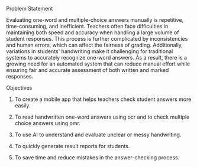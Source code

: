 Problem Statement

Evaluating one-word and multiple-choice answers manually is repetitive, time-consuming, and inefficient. Teachers often face difficulties in maintaining both speed and accuracy when handling a large volume of student responses. This process is further complicated by inconsistencies and human errors, which can affect the fairness of grading. Additionally, variations in students' handwriting make it challenging for traditional systems to accurately recognize one-word answers. As a result, there is a growing need for an automated system that can reduce manual effort while ensuring fair and accurate assessment of both written and marked responses.


Objectives

1. To create a mobile app that helps teachers check student answers more easily.

2. To read handwritten one-word answers using ocr and to check multiple choice answers using omr.

3. To use AI to understand and evaluate unclear or messy handwriting.

4. To quickly generate result reports for students.

5. To save time and reduce mistakes in the answer-checking process.


